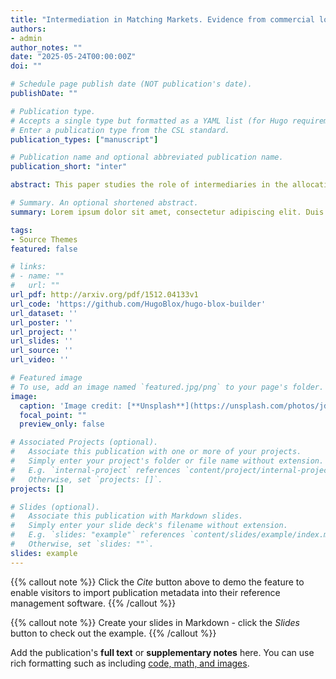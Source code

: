```yaml
---
title: "Intermediation in Matching Markets. Evidence from commercial lobbying."
authors:
- admin
author_notes: ""
date: "2025-05-24T00:00:00Z"
doi: ""

# Schedule page publish date (NOT publication's date).
publishDate: ""

# Publication type.
# Accepts a single type but formatted as a YAML list (for Hugo requirements).
# Enter a publication type from the CSL standard.
publication_types: ["manuscript"]

# Publication name and optional abbreviated publication name.
publication_short: "inter"

abstract: This paper studies the role of intermediaries in the allocation of political access. Using novel data on lobbying contacts between clients, lobbying firms, and lawmakers in New York State, I document three key empirical facts: (i) legislative influence, committee assignment, and seniority are strong predictors of contact volume; (ii) commercial lobbyists are significantly more active than in-house lobbyists, particularly when connected to lawmakers via campaign contributions or prior employment; and (iii) connections are used selectively, even after conditioning on issue-area alignment and agent identities. Building on these facts, I propose a model in which lobbying firms and clients negotiate fees as a function of firm-specific characteristics and expected returns. The model embeds a matching mechanism that allocates contacts to lawmakers in a manner that maximizes client welfare subject to two equilibrium constraints: a market-clearing condition equating supply and demand for contacts, and a participation condition linking lobbying effort to negotiated fees. The framework rationalizes observed contact patterns and provides a foundation for estimating counterfactual allocations under alternative intermediation structures.

# Summary. An optional shortened abstract.
summary: Lorem ipsum dolor sit amet, consectetur adipiscing elit. Duis posuere tellus ac convallis placerat. Proin tincidunt magna sed ex sollicitudin condimentum.

tags:
- Source Themes
featured: false

# links:
# - name: ""
#   url: ""
url_pdf: http://arxiv.org/pdf/1512.04133v1
url_code: 'https://github.com/HugoBlox/hugo-blox-builder'
url_dataset: ''
url_poster: ''
url_project: ''
url_slides: ''
url_source: ''
url_video: ''

# Featured image
# To use, add an image named `featured.jpg/png` to your page's folder. 
image:
  caption: 'Image credit: [**Unsplash**](https://unsplash.com/photos/jdD8gXaTZsc)'
  focal_point: ""
  preview_only: false

# Associated Projects (optional).
#   Associate this publication with one or more of your projects.
#   Simply enter your project's folder or file name without extension.
#   E.g. `internal-project` references `content/project/internal-project/index.md`.
#   Otherwise, set `projects: []`.
projects: []

# Slides (optional).
#   Associate this publication with Markdown slides.
#   Simply enter your slide deck's filename without extension.
#   E.g. `slides: "example"` references `content/slides/example/index.md`.
#   Otherwise, set `slides: ""`.
slides: example
---
```


{{% callout note %}}
Click the *Cite* button above to demo the feature to enable visitors to import publication metadata into their reference management software.
{{% /callout %}}

{{% callout note %}}
Create your slides in Markdown - click the *Slides* button to check out the example.
{{% /callout %}}

Add the publication's **full text** or **supplementary notes** here. You can use rich formatting such as including [code, math, and images](https://docs.hugoblox.com/content/writing-markdown-latex/).
